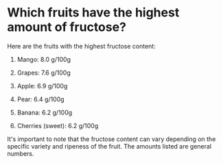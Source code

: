 # Which fruits have the highest amount of fructose?

Here are the fruits with the highest fructose content:

1. Mango: 8.0 g/100g

2. Grapes: 7.6 g/100g

3. Apple: 6.9 g/100g

4. Pear: 6.4 g/100g

5. Banana: 6.2 g/100g

6. Cherries (sweet): 6.2 g/100g

It's important to note that the fructose content can vary depending on the specific variety and ripeness of the fruit. The amounts listed are general numbers.